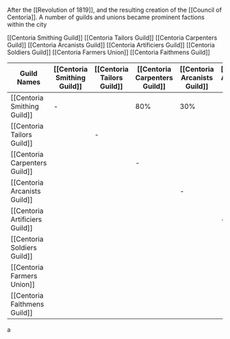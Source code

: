 After the [[Revolution of 1819]], and the resulting creation of the [[Council of Centoria]]. A number of guilds and unions became prominent factions within the city

 [[Centoria Smithing Guild]]
 [[Centoria Tailors Guild]]
  [[Centoria Carpenters Guild]]
 [[Centoria Arcanists Guild]]
 [[Centoria Artificiers Guild]]
 [[Centoria Soldiers Guild]]
 [[Centoria Farmers Union]]
[[Centoria Faithmens Guild]] 

| Guild Names                    | [[Centoria Smithing Guild]] | [[Centoria Tailors Guild]] | [[Centoria Carpenters Guild]] | [[Centoria Arcanists Guild]] | [[Centoria Artificiers Guild]] | [[Centoria Soldiers Guild]] | [[Centoria Farmers Union]] | [[Centoria Faithmens Guild]] |
| ------------------------------ | --------------------------- | -------------------------- | ----------------------------- | ---------------------------- | ------------------------------ | --------------------------- | -------------------------- | ---------------------------- |
| [[Centoria Smithing Guild]]    | -                           |                            | 80%                           | 30%                          |                                |                             |                            |                              |
| [[Centoria Tailors Guild]]     |                             | -                          |                               |                              |                                |                             |                            |                              |
| [[Centoria Carpenters Guild]]  |                             |                            | -                             |                              |                                |                             |                            |                              |
| [[Centoria Arcanists Guild]]   |                             |                            |                               | -                            |                                |                             |                            |                              |
| [[Centoria Artificiers Guild]] |                             |                            |                               |                              | -                              |                             |                            |                              |
| [[Centoria Soldiers Guild]]    |                             |                            |                               |                              |                                | -                           |                            |                              |
| [[Centoria Farmers Union]]     |                             |                            |                               |                              |                                |                             | -                          |                              |
| [[Centoria Faithmens Guild]]   |                             |                            |                               |                              |                                |                             |                            | -                            |

a
